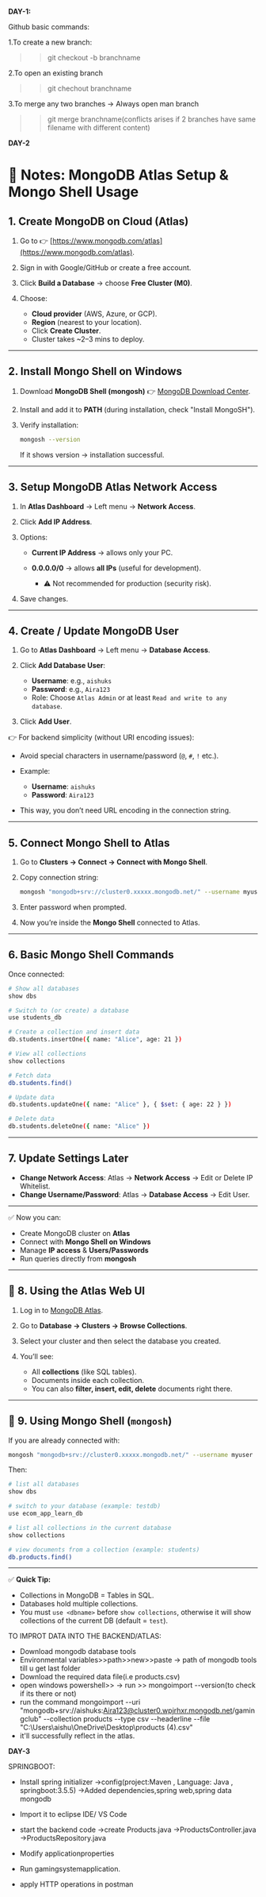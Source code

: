 **DAY-1:**


Github basic commands:

1.To create a new branch:
>>git checkout -b branchname

2.To open an existing branch
>>git chechout branchname

3.To merge any two branches
 -> Always open man branch
  >>git merge branchname(conflicts arises if 2 branches have same filename with different content)


**DAY-2**


# 📌 Notes: MongoDB Atlas Setup & Mongo Shell Usage

## 1. Create MongoDB on Cloud (Atlas)

1. Go to 👉 [https://www.mongodb.com/atlas](https://www.mongodb.com/atlas).
2. Sign in with Google/GitHub or create a free account.
3. Click **Build a Database** → choose **Free Cluster (M0)**.
4. Choose:

   * **Cloud provider** (AWS, Azure, or GCP).
   * **Region** (nearest to your location).
   * Click **Create Cluster**.
   * Cluster takes \~2–3 mins to deploy.

---

## 2. Install Mongo Shell on Windows

1. Download **MongoDB Shell (mongosh)** 👉 [MongoDB Download Center](https://www.mongodb.com/try/download/shell).
2. Install and add it to **PATH** (during installation, check "Install MongoSH").
3. Verify installation:

   ```sh
   mongosh --version
   ```

   If it shows version → installation successful.

---

## 3. Setup MongoDB Atlas Network Access

1. In **Atlas Dashboard** → Left menu → **Network Access**.
2. Click **Add IP Address**.
3. Options:

   * **Current IP Address** → allows only your PC.
   * **0.0.0.0/0** → allows **all IPs** (useful for development).

     * ⚠️ Not recommended for production (security risk).
4. Save changes.

---

## 4. Create / Update MongoDB User

1. Go to **Atlas Dashboard** → Left menu → **Database Access**.
2. Click **Add Database User**:

   * **Username**: e.g., `aishuks`
   * **Password**: e.g., `Aira123`
   * Role: Choose `Atlas Admin` or at least `Read and write to any database`.
3. Click **Add User**.

👉 For backend simplicity (without URI encoding issues):

* Avoid special characters in username/password (`@`, `#`, `!` etc.).
* Example:

  * **Username**: `aishuks`
  * **Password**: `Aira123`
* This way, you don’t need URL encoding in the connection string.

---

## 5. Connect Mongo Shell to Atlas

1. Go to **Clusters → Connect → Connect with Mongo Shell**.
2. Copy connection string:

   ```sh
   mongosh "mongodb+srv://cluster0.xxxxx.mongodb.net/" --username myuser
   ```
3. Enter password when prompted.
4. Now you’re inside the **Mongo Shell** connected to Atlas.

---

## 6. Basic Mongo Shell Commands

Once connected:

```sh
# Show all databases
show dbs

# Switch to (or create) a database
use students_db

# Create a collection and insert data
db.students.insertOne({ name: "Alice", age: 21 })

# View all collections
show collections

# Fetch data
db.students.find()

# Update data
db.students.updateOne({ name: "Alice" }, { $set: { age: 22 } })

# Delete data
db.students.deleteOne({ name: "Alice" })
```

---

## 7. Update Settings Later

* **Change Network Access**:
  Atlas → **Network Access** → Edit or Delete IP Whitelist.
* **Change Username/Password**:
  Atlas → **Database Access** → Edit User.

---

✅ Now you can:

* Create MongoDB cluster on **Atlas**
* Connect with **Mongo Shell on Windows**
* Manage **IP access** & **Users/Passwords**
* Run queries directly from **mongosh**

---

## 🔹 8. Using the Atlas Web UI

1. Log in to [MongoDB Atlas](https://cloud.mongodb.com/).
2. Go to **Database → Clusters → Browse Collections**.
3. Select your cluster and then select the database you created.
4. You’ll see:

   * All **collections** (like SQL tables).
   * Documents inside each collection.
   * You can also **filter, insert, edit, delete** documents right there.

---

## 🔹 9. Using Mongo Shell (`mongosh`)

If you are already connected with:

```sh
mongosh "mongodb+srv://cluster0.xxxxx.mongodb.net/" --username myuser
```

Then:

```sh
# list all databases
show dbs  

# switch to your database (example: testdb)
use ecom_app_learn_db 

# list all collections in the current database
show collections  

# view documents from a collection (example: students)
db.products.find()
```

---

✅ **Quick Tip:**

* Collections in MongoDB = Tables in SQL.
* Databases hold multiple collections.
* You must `use <dbname>` before `show collections`, otherwise it will show collections of the current DB (default = `test`).





TO IMPROT DATA INTO THE BACKEND/ATLAS:

* Download mongodb database tools
* Environmental variables>>path>>new>>paste -> path of mongodb tools till u get last folder
* Download the required data file(i.e products.csv)
* open windows powershell>>
   -> run >> mongoimport --version(to check if its there or not)
* run the command  mongoimport --uri "mongodb+srv://aishuks:Aira123@cluster0.wpjrhxr.mongodb.net/gamingclub" --collection products --type csv --headerline --file "C:\Users\aishu\OneDrive\Desktop\products (4).csv"
* it'll successfully reflect in the atlas.








**DAY-3**






SPRINGBOOT:

* Install spring initializer
   ->config(project:Maven , Language: Java , springboot:3.5.5)
  ->Added dependencies,spring web,spring data mongodb
* Import it to eclipse IDE/ VS Code
* start the backend code
 ->create Products.java
 ->ProductsController.java
 ->ProductsRepository.java

* Modify applicationproperties
* Run gamingsystemapplication.
* apply HTTP operations in postman




